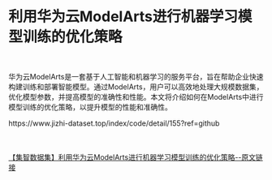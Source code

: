 <h1>利用华为云ModelArts进行机器学习模型训练的优化策略</h1><br /><p>华为云ModelArts是一套基于人工智能和机器学习的服务平台，旨在帮助企业快速构建训练和部署智能模型。通过ModelArts，用户可以高效地处理大规模数据集，优化模型参数，并提高模型的准确性和性能。本文将介绍如何在ModelArts中进行模型训练的优化策略，以提升模型的性能和准确性。</p><p>https://www.jizhi-dataset.top/index/code/detail/155?ref=github</p><br /><br /><a href="https://www.jizhi-dataset.top/index/code/detail/155?ref=github" target="_blank">【集智数据集】利用华为云ModelArts进行机器学习模型训练的优化策略--原文链接</a>